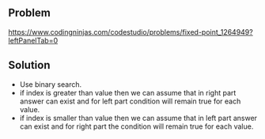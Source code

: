 ## Problem

https://www.codingninjas.com/codestudio/problems/fixed-point_1264949?leftPanelTab=0

## Solution

- Use binary search.
- if index is greater than value then we can assume that in right part answer can exist and for left part condition will remain true for each value.
- if index is smaller than value then we can assume that in left part answer can exist and for right part the condition will remain true for each value.
